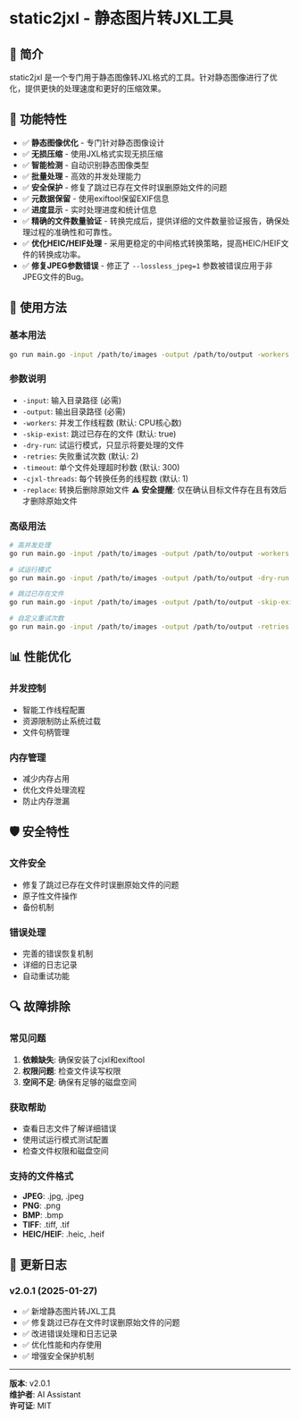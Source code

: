 # static2jxl - 静态图片转JXL工具

## 📖 简介

static2jxl 是一个专门用于静态图像转JXL格式的工具。针对静态图像进行了优化，提供更快的处理速度和更好的压缩效果。

## 🚀 功能特性

- ✅ **静态图像优化** - 专门针对静态图像设计
- ✅ **无损压缩** - 使用JXL格式实现无损压缩
- ✅ **智能检测** - 自动识别静态图像类型
- ✅ **批量处理** - 高效的并发处理能力
- ✅ **安全保护** - 修复了跳过已存在文件时误删原始文件的问题
- ✅ **元数据保留** - 使用exiftool保留EXIF信息
- ✅ **进度显示** - 实时处理进度和统计信息
- ✅ **精确的文件数量验证** - 转换完成后，提供详细的文件数量验证报告，确保处理过程的准确性和可靠性。
- ✅ **优化HEIC/HEIF处理** - 采用更稳定的中间格式转换策略，提高HEIC/HEIF文件的转换成功率。
- ✅ **修复JPEG参数错误** - 修正了 `--lossless_jpeg=1` 参数被错误应用于非JPEG文件的Bug。

## 🔧 使用方法

### 基本用法
```bash
go run main.go -input /path/to/images -output /path/to/output -workers 4
```

### 参数说明
- `-input`: 输入目录路径 (必需)
- `-output`: 输出目录路径 (必需)
- `-workers`: 并发工作线程数 (默认: CPU核心数)
- `-skip-exist`: 跳过已存在的文件 (默认: true)
- `-dry-run`: 试运行模式，只显示将要处理的文件
- `-retries`: 失败重试次数 (默认: 2)
- `-timeout`: 单个文件处理超时秒数 (默认: 300)
- `-cjxl-threads`: 每个转换任务的线程数 (默认: 1)
- `-replace`: 转换后删除原始文件 **⚠️ 安全提醒**: 仅在确认目标文件存在且有效后才删除原始文件

### 高级用法
```bash
# 高并发处理
go run main.go -input /path/to/images -output /path/to/output -workers 8

# 试运行模式
go run main.go -input /path/to/images -output /path/to/output -dry-run

# 跳过已存在文件
go run main.go -input /path/to/images -output /path/to/output -skip-exist

# 自定义重试次数
go run main.go -input /path/to/images -output /path/to/output -retries 3 -timeout 600
```

## 📊 性能优化

### 并发控制
- 智能工作线程配置
- 资源限制防止系统过载
- 文件句柄管理

### 内存管理
- 减少内存占用
- 优化文件处理流程
- 防止内存泄漏

## 🛡️ 安全特性

### 文件安全
- 修复了跳过已存在文件时误删原始文件的问题
- 原子性文件操作
- 备份机制

### 错误处理
- 完善的错误恢复机制
- 详细的日志记录
- 自动重试功能

## 🔍 故障排除

### 常见问题
1. **依赖缺失**: 确保安装了cjxl和exiftool
2. **权限问题**: 检查文件读写权限
3. **空间不足**: 确保有足够的磁盘空间

### 获取帮助
- 查看日志文件了解详细错误
- 使用试运行模式测试配置
- 检查文件权限和磁盘空间

### 支持的文件格式

- **JPEG**: .jpg, .jpeg
- **PNG**: .png
- **BMP**: .bmp
- **TIFF**: .tiff, .tif
- **HEIC/HEIF**: .heic, .heif

## 📝 更新日志

### v2.0.1 (2025-01-27)
- ✅ 新增静态图片转JXL工具
- ✅ 修复跳过已存在文件时误删原始文件的问题
- ✅ 改进错误处理和日志记录
- ✅ 优化性能和内存使用
- ✅ 增强安全保护机制

---

**版本**: v2.0.1  
**维护者**: AI Assistant  
**许可证**: MIT